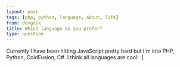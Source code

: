 ```yaml
---
layout: post
tags: [php, python, language, about, life]
from: devgeek
title: Which language do you prefer?
type: question
---
```

Currently I have been hitting JavaScript pretty hard but I'm into PHP, Python, ColdFusion, C#. I think all languages are cool! :]
